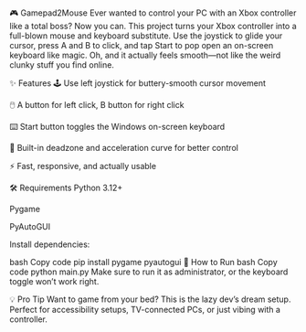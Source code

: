 🎮 Gamepad2Mouse
Ever wanted to control your PC with an Xbox controller like a total boss?
Now you can. This project turns your Xbox controller into a full-blown mouse and keyboard substitute.
Use the joystick to glide your cursor, press A and B to click, and tap Start to pop open an on-screen keyboard like magic.
Oh, and it actually feels smooth—not like the weird clunky stuff you find online.

✨ Features
🕹️ Use left joystick for buttery-smooth cursor movement

🖱️ A button for left click, B button for right click

⌨️ Start button toggles the Windows on-screen keyboard

🧠 Built-in deadzone and acceleration curve for better control

⚡ Fast, responsive, and actually usable

🛠 Requirements
Python 3.12+

Pygame

PyAutoGUI

Install dependencies:

bash
Copy code
pip install pygame pyautogui
🚀 How to Run
bash
Copy code
python main.py
Make sure to run it as administrator, or the keyboard toggle won’t work right.

💡 Pro Tip
Want to game from your bed? This is the lazy dev’s dream setup.
Perfect for accessibility setups, TV-connected PCs, or just vibing with a controller.
